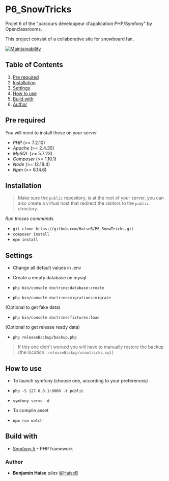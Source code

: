 # P6_SnowTricks
Projet 6 of the "parcours développeur d'application PHP/Symfony" by Openclassrooms.

This project consist of a collaborative site for snowboard fan.

[![Maintainability](https://api.codeclimate.com/v1/badges/0562845500cb95ae0528/maintainability)](https://codeclimate.com/github/HaiseB/P6_SnowTricks/maintainability)

## Table of Contents
1. [Pre required](#Pre-required)
2. [Installation](#Installation)
3. [Settings](#Settings)
4. [How to use](#How-to-use)
5. [Build with](#Build-with)
6. [Author](#Author)

## Pre required
You will need to install those on your server
- *PHP* (>= 7.2.10)
- *Apache* (>= 2.4.35)
- *MySQL* (>= 5.7.23)
- *Composer* (>= 1.10.1)
- *Node* (>= 12.18.4)
- *Npm* (>= 6.14.6)

## Installation

> Make sure the `public` repository, is at the root of your server, you can also create a virtual host that redirect the visitors to the `public` directory.

_Run thoses commands_

- ``git clone https://github.com/HaiseB/P6_SnowTricks.git``
- ``composer install``
- ``npm install``

## Settings

- Change all default values in .env

- Create a empty database on mysql
- ``php bin/console doctrine:database:create``

- ``php bin/console doctrine:migrations:migrate``

(Optional to get fake data)
- ``php bin/console doctrine:fixtures:load``

(Optional to get release ready data)
- ``php releaseBackup/backup.php``
> If this one didn't worked you will have to manually restore the backup (the location : `releaseBackup/snowtricks.sql`)

## How to use

- To launch symfony (choose one, according to your preferences)

- ``php -S 127.0.0.1:8000 -t public``
- ``symfony serve -d``

- To compile asset
- ``npm run watch``

## Build with
- [Symfony 5](https://symfony.com/) - PHP framework

### Author
* **Benjamin Haise** _alias_ [@HaiseB](https://github.com/HaiseB)
